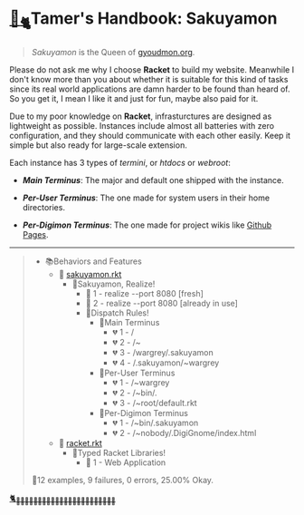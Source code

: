 # [🏡<sub>🐈</sub>](http://gyoudmon.org/~wargrey/.sakuyamon)Tamer's Handbook: Sakuyamon

> _Sakuyamon_ is the Queen of [gyoudmon.org](http://gyoudmon.org).

Please do not ask me why I choose **Racket** to build my website.
Meanwhile I don't know more than you about whether it is suitable for
this kind of tasks since its real world applications are damn harder to
be found than heard of. So you get it, I mean I like it and just for
fun, maybe also paid for it.

Due to my poor knowledge on **Racket**, infrasturctures are designed as
lightweight as possible. Instances include almost all batteries with
zero configuration, and they should communicate with each other easily.
Keep it simple but also ready for large-scale extension.

Each instance has 3 types of _termini_, or _htdocs_ or _webroot_:

* _**Main Terminus**_: The major and default one shipped with the
  instance.

* _**Per-User Terminus**_: The one made for system users in their home
  directories.

* _**Per-Digimon Terminus**_: The one made for project wikis like
  [Github
  Pages](https://help.github.com/articles/what-are-github-pages/).

---

> + 📚Behaviors and Features
>     + 📖
[sakuyamon.rkt](http://gyoudmon.org/~wargrey/.sakuyamon/sakuyamon.rkt)
>       + 📑Sakuyamon, Realize!
>         - 💚 1 - realize --port 8080 [fresh]
>         - 💚 2 - realize --port 8080 [already in use]
>         + 📑Dispatch Rules!
>           + 📑Main Terminus
>             - 💔 1 - /
>             - 💔 2 - /~
>             - 💔 3 - /wargrey/.sakuyamon
>             - 💔 4 - /.sakuyamon/~wargrey
>           + 📑Per-User Terminus
>             - 💔 1 - /~wargrey
>             - 💔 2 - /~bin/.
>             - 💔 3 - /~root/default.rkt
>           + 📑Per-Digimon Terminus
>             - 💔 1 - /~bin/.sakuyamon
>             - 💔 2 - /~nobody/.DigiGnome/index.html
>     + 📖
[racket.rkt](http://gyoudmon.org/~wargrey/.sakuyamon/racket.rkt)
>       + 📑Typed Racket Libraries!
>         - 💚 1 - Web Application
>
> 📌12 examples, 9 failures, 0 errors, 25.00% Okay.
>
>
[🐈<sub>🐾🐾🐾🐾🐾🐾🐾🐾🐾🐾🐾🐾🐾🐾🐾🐾🐾🐾🐾🐾🐾🐾🐾</sub>](http://gyoudmon.org/~wargrey/.sakuyamon)
